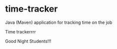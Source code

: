 # time-tracker
Java (Maven) application for tracking time on the job

Time trackerrrr

Good Night Students!!!
